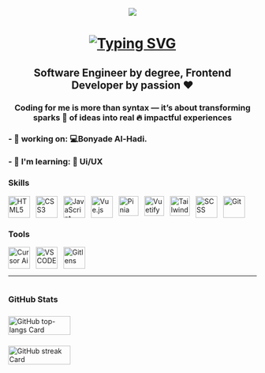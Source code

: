 <p align="center">
  <img src="https://user-images.githubusercontent.com/10498744/210012254-234538ff-d198-48aa-8964-37e6fd45d227.gif" />
</p>

<h1 align="center" style="margin-bottom:2px">
  <a href="https://git.io/typing-svg">
    <img src="https://readme-typing-svg.herokuapp.com?font=Fira+Code&weight=500&size=22&pause=1000&width=435&lines=Hi%2C+Welcome+to+My+Github+%F0%9F%91%8B" alt="Typing SVG" />
  </a>
</h1>

<h2 align="center">
  <b>Software Engineer</b> by degree, <strong>Frontend Developer</strong> by passion ❤️
</h2>

<h3 align="center">
  Coding for me is more than <b>syntax</b> — it’s about transforming sparks 🌟 of ideas into real 🔥 <b>impactful experiences</b>
</h3>
<h3 align="left">
- 💼 working on: 💻<b>Bonyade Al-Hadi.</b><br /><br />
- 🌱 I'm learning: 🎨 <b> Ui/UX </b><br />
</h3>


<h3 align="left">Skills</h3>

<div align="left" style="display: flex; flex-wrap: wrap; gap: 12px;">
  <img src="https://img.icons8.com/?size=100&id=20909&format=png&color=000000" height="44" alt="HTML5" title="HTML5">
  <img src="https://img.icons8.com/?size=100&id=21278&format=png&color=000000" height="44" alt="CSS3" title="CSS3" >
  <img src="https://img.icons8.com/?size=100&id=PXTY4q2Sq2lG&format=png&color=000000" height="44" alt="JavaScript" title="JavaScript ES6+">
  <img src="https://img.icons8.com/?size=100&id=BUnExfsRs3CW&format=png&color=000000" height="44" alt="Vue.js" title="Vue 3">
  <img src="https://pinia.vuejs.org/logo.svg" height="40" alt="Pinia" title="Pinia"/>
  <img src="https://cdn.jsdelivr.net/gh/devicons/devicon@latest/icons/vuetify/vuetify-original.svg" title="Vuetify" alt="Vuetify Logo" width="40" />
  <img src="https://icons8.com/icon/4PiNHtUJVbLs/tailwind-css" title="Tailwind CSS" alt="Tailwind CSS" width="40" />
  <img src="https://cdn.jsdelivr.net/gh/devicons/devicon/icons/sass/sass-original.svg" height="44" alt="SCSS" title="SCSS">
  <img src="https://cdn.jsdelivr.net/gh/devicons/devicon/icons/git/git-original.svg" height="44" alt="Git" title="GIT">
</div>

<h3 align="left">Tools</h3>
<div align="left" style="display: flex; flex-wrap: wrap; gap: 12px;">
<img src="https://img.icons8.com/?size=100&id=Kwms9QBiZhG2&format=png&color=000000" height="44" alt="Cursor Ai" title="Cursor Ai">
<img src="https://icons8.com/icon/0OQR1FYCuA9f/visual-studio-code-2019" height="44" alt="VS CODE" title="VS Code">
  <img src="https://gitlens.amod.io/assets/gitlens-logo.png" height="44" alt="Gitlens" title="Gitlens">
</div>


---
<div style="display: flex; flex-direction: column; gap: 8px;">
<h3 align="left">GitHub Stats</h3>

  <img width="50%" src="https://github-readme-stats.vercel.app/api/top-langs?username=hsnpuply&theme=react&hide_title=false&layout=compact&langs_count=6&hide_progress=false&card_width=400" alt="GitHub top-langs Card" />

<p align="left">
      <img width="50%" src="https://streak-stats.demolab.com/?user=hsnpuply&theme=react&hide_border=false&date_format=M+j%5B%2C+Y%5D&mode=daily&hide_total_contributions=false&hide_current_streak=false&hide_longest_streak=false&card_height=200" alt="GitHub streak Card" />

</p>
</div>
